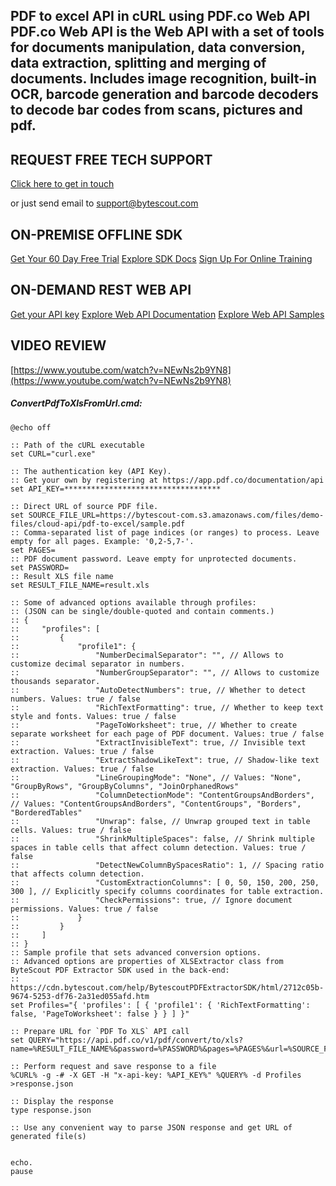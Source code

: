 ## PDF to excel API in cURL using PDF.co Web API PDF.co Web API is the Web API with a set of tools for documents manipulation, data conversion, data extraction, splitting and merging of documents. Includes image recognition, built-in OCR, barcode generation and barcode decoders to decode bar codes from scans, pictures and pdf.

## REQUEST FREE TECH SUPPORT

[Click here to get in touch](https://bytescout.zendesk.com/hc/en-us/requests/new?subject=PDF.co%20Web%20API%20Question)

or just send email to [support@bytescout.com](mailto:support@bytescout.com?subject=PDF.co%20Web%20API%20Question) 

## ON-PREMISE OFFLINE SDK 

[Get Your 60 Day Free Trial](https://bytescout.com/download/web-installer?utm_source=github-readme)
[Explore SDK Docs](https://bytescout.com/documentation/index.html?utm_source=github-readme)
[Sign Up For Online Training](https://academy.bytescout.com/)


## ON-DEMAND REST WEB API

[Get your API key](https://pdf.co/documentation/api?utm_source=github-readme)
[Explore Web API Documentation](https://pdf.co/documentation/api?utm_source=github-readme)
[Explore Web API Samples](https://github.com/bytescout/ByteScout-SDK-SourceCode/tree/master/PDF.co%20Web%20API)

## VIDEO REVIEW

[https://www.youtube.com/watch?v=NEwNs2b9YN8](https://www.youtube.com/watch?v=NEwNs2b9YN8)




<!-- code block begin -->

##### **ConvertPdfToXlsFromUrl.cmd:**
    
```
@echo off

:: Path of the cURL executable
set CURL="curl.exe"

:: The authentication key (API Key).
:: Get your own by registering at https://app.pdf.co/documentation/api
set API_KEY=***********************************

:: Direct URL of source PDF file.
set SOURCE_FILE_URL=https://bytescout-com.s3.amazonaws.com/files/demo-files/cloud-api/pdf-to-excel/sample.pdf
:: Comma-separated list of page indices (or ranges) to process. Leave empty for all pages. Example: '0,2-5,7-'.
set PAGES=
:: PDF document password. Leave empty for unprotected documents.
set PASSWORD=
:: Result XLS file name
set RESULT_FILE_NAME=result.xls

:: Some of advanced options available through profiles:
:: (JSON can be single/double-quoted and contain comments.)
:: {
::     "profiles": [
::         {
::             "profile1": {
::                 "NumberDecimalSeparator": "", // Allows to customize decimal separator in numbers.
::                 "NumberGroupSeparator": "", // Allows to customize thousands separator.
::                 "AutoDetectNumbers": true, // Whether to detect numbers. Values: true / false
::                 "RichTextFormatting": true, // Whether to keep text style and fonts. Values: true / false
::                 "PageToWorksheet": true, // Whether to create separate worksheet for each page of PDF document. Values: true / false
::                 "ExtractInvisibleText": true, // Invisible text extraction. Values: true / false
::                 "ExtractShadowLikeText": true, // Shadow-like text extraction. Values: true / false
::                 "LineGroupingMode": "None", // Values: "None", "GroupByRows", "GroupByColumns", "JoinOrphanedRows"
::                 "ColumnDetectionMode": "ContentGroupsAndBorders", // Values: "ContentGroupsAndBorders", "ContentGroups", "Borders", "BorderedTables"
::                 "Unwrap": false, // Unwrap grouped text in table cells. Values: true / false
::                 "ShrinkMultipleSpaces": false, // Shrink multiple spaces in table cells that affect column detection. Values: true / false
::                 "DetectNewColumnBySpacesRatio": 1, // Spacing ratio that affects column detection.
::                 "CustomExtractionColumns": [ 0, 50, 150, 200, 250, 300 ], // Explicitly specify columns coordinates for table extraction.
::                 "CheckPermissions": true, // Ignore document permissions. Values: true / false
::             }
::         }
::     ]
:: }
:: Sample profile that sets advanced conversion options.
:: Advanced options are properties of XLSExtractor class from ByteScout PDF Extractor SDK used in the back-end:
:: https://cdn.bytescout.com/help/BytescoutPDFExtractorSDK/html/2712c05b-9674-5253-df76-2a31ed055afd.htm
set Profiles="{ 'profiles': [ { 'profile1': { 'RichTextFormatting': false, 'PageToWorksheet': false } } ] }"

:: Prepare URL for `PDF To XLS` API call
set QUERY="https://api.pdf.co/v1/pdf/convert/to/xls?name=%RESULT_FILE_NAME%&password=%PASSWORD%&pages=%PAGES%&url=%SOURCE_FILE_URL%"

:: Perform request and save response to a file
%CURL% -g -# -X GET -H "x-api-key: %API_KEY%" %QUERY% -d Profiles >response.json

:: Display the response
type response.json

:: Use any convenient way to parse JSON response and get URL of generated file(s)


echo.
pause
```

<!-- code block end -->